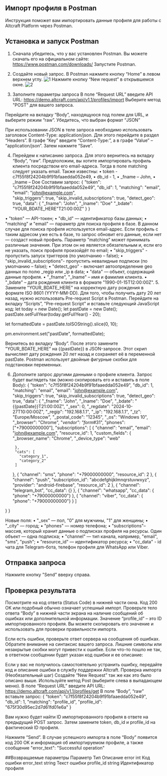 ## Импорт профиля в Postman
Инструкция поможет вам импортировать данные профиля для работы с Altcraft Platform через Postman. 

## Установка и запуск Postman
1. Сначала убедитесь, что у вас установлен Postman. Вы можете скачать его на официальном сайте: https://www.postman.com/downloads/
Запустите Postman.
2. Создайте новый запрос. В Postman нажмите кнопку “Home” в левом верхнем углу.
 ![1](https://github.com/user-attachments/assets/acfcd14e-47b4-4134-9dc9-8d23aada030a)
Нажмите кнопку “New request” в открывшемся окне.
![2](https://github.com/user-attachments/assets/59be985d-23bf-4829-b3cf-e08609ef4e42)

 
4. Заполните параметры запроса
В поле “Request URL” введите API URL: https://demo.altcraft.com/api/v1.1/profiles/import
Выберите метод "POST" для вашего запроса.
 
Перейдите на вкладку “Body”, находящуюся под полем для URL, и выберите режим “raw”. Убедитесь, что выбран формат “JSON”


 
 


При использовании JSON в теле запроса необходимо использовать заголовок Content-Type: application/json.
Для этого перейдите в раздел “Headers”. В графе “Key” введите “Content-Type:”, а в графе “Value” – “application/json”. Затем нажмите “Save”.
 
4. Перейдем к написанию запроса. 
Для этого вернитесь на вкладку “Body”, “raw”. Предположим, вы хотите импортировать профиль клиента посредством его email-адреса. Тогда в поле matching следует указать email. Также известны:
•	token - c7f55f8f24204b9f91bfaaedda052e49,
•	db_id - 1, 
•	_fname – John,
•	_Iname – Doe
Составим запрос:
{
  "token": "c7f55f8f24204b9f91bfaaedda052e49",
  "db_id": 1,
  "matching": "email",
  "email": "john@example.com",  
  "skip_triggers": true,
  "skip_invalid_subscriptions": true,
  "detect_geo": true,
  "data": {
    "_fname": "John",
    "_lname": "Doe"
    "_bdate": "YOUR_BDATE_HERE"T21:00:00Z"
}
}
 
•	"token" — API-токен;
•	"db_id" — идентификатор базы данных;
•	"matching" и "email" — параметр для поиска профиля в базе. В данном случае для поиска профиля используется email-адрес. Если профиль с таким адресом уже есть в базе, то запрос обновит его данные, если нет — создаст новый профиль. Параметр "matching" может принимать различные значения. При этом он не является обязательным и, если его не указать, поиск профиля произойдёт по email;
•	"skip_triggers" - пропустить запуск триггеров
(по умолчанию – false);
•	"skip_invalid_subscriptions"- пропустить невалидные подписки
(по умолчанию – false);
•	"detect_geo" - включает автоопределение geo данных по полю _regip или _ip в data;
•	"data" — объект, содержащий данные профиля. 
•	"_fname", "_lname" – имя и фамилия клиента.
•	"_bdate" – дата рождения клиента в формате "1990-01-15T12:00:00Z".
5. Замените "YOUR_BDATE_HERE" на корректную дату рождения в формате ISO 8601 (YYYY-MM-DD). Для того, чтобы получить дату 20 лет назад, нужно использовать Pre-request Script в Postman. Перейдите на вкладку “Scripts”, "Pre-request Script" и вставьте следующий JavaScript код:
let today = new Date();
let pastDate = new Date();
pastDate.setFullYear(today.getFullYear() - 20);

let formattedDate = pastDate.toISOString().slice(0, 10);

pm.environment.set("pastDate", formattedDate);

 
Вернитесь во вкладку “Body”. После этого замените "YOUR_BDATE_HERE" на {{pastDate}} в JSON-запросе. Этот скрип вычисляет дату рождения 20 лет назад и сохраняет её в переменной pastDate. Postman использует двойные фигурные скобки для подстановки переменных.
 
6. Дополните запрос другими данными о профиле клиента.
Запрос будет выглядеть так (можно скопировать его и вставить в поле Body):
{
  "token": "c7f55f8f24204b9f91bfaaedda052e49",
  "db_id": 1,
  "matching": "email",
  "email": "john@example.com",  
  "skip_triggers": true,
  "skip_invalid_subscriptions": true,
  "detect_geo": true,
  "data": {
    "_fname": "John",
    "_lname": "Doe",
    "_bdate": "{{pastDate}}T21:00:00Z", 
    "_sex": 0,
    "_regdate": "2024-10-27T10:00:00Z",
    "_regip": "192.168.1.1",
    "_ip": "192.168.1.1",
    "_tz": "Europe/Moscow",
    "_postal_code": "12345",
    "_os": "Windows 10",
    "_browser": "Chrome",
    "_vendor": "form_#31",
    "phones": ["+79000000000"],
    "subscriptions": [
      {
        "channel": "email",
        "email": "john@example.com",
        "resource_id": 1,
        "custom_fields": {
          "_browser_name": "Chrome",
          "_device_type": "web"

        },
        "cats": [
          "category_1",
          "category_2"
        ]
      },
      {
        "channel": "sms",
        "phone": "+79000000000",
        "resource_id": 2
      },
      {
        "channel": "push",
        "subscription_id": "abcdefghijklmnqrstuvwxyz",
        "provider": "android-firebase",
        "resource_id": 2
      },
      {
        "channel": "telegram_bot",
        "cc_data": {} 
      },
      {
        "channel": "whatsapp",
        "cc_data": {
            "phone": "+79000000000"} 
      },
      {
        "channel": "viber",
        "cc_data": {
            "phone": "+79000000000"} 
      }
    ]

  }
}

Новые поля:
•	"_sex" — пол, "0" для мужчины, "1" для женщины;
•	"_city" — город;
•	"phones" — номер телефона; 
•	"subscriptions"– массив, который хранит данные о подписках профиля на ресурсы. Один объект — одна подписка;
•	"channel" — тип канала, например, "email", "sms", "push";
•	"resource_id" — идентификатор ресурса;
•	"cc_data" - id чата для Telegram-бота, телефон профиля для WhatsApp или Viber.
## Отправка запроса
Нажмите кнопку "Send" вверху справа.
 
## Проверка результата
Посмотрите на код ответа (Status Code) в нижней части окна. Код 200 OK или подобный обычно означает успешный импорт. 
Проверьте тело ответа “Body” в нижней части экрана на наличие сообщений об ошибках или дополнительной информации. Значение “profile_id” –  это ID импортированного профиля. Вы можете скопировать его значение и использовать для проверки правильности импорта.
 
Если есть ошибки, проверьте ответ сервера на сообщения об ошибках. Обратите внимание на синтаксис вашего запроса. Лишние символы или незакрытые скобки могут привести к ошибке.
Если что-то пошло не так, в ответном сообщении будет указан код ошибки и ее описание:
 
Если у вас не получилось самостоятельно устранить ошибку, передайте код и описание ошибки в службу поддержки Altcraft.
Проверка импорта (Необязательный шаг)
Создайте “New Request” так же как это было описано выше. Используйте метод Post (выберите слева в выпадающем меню). 
В поле “Request URL” введите API URL: https://demo.altcraft.com/api/v1.1/profiles/get
В поле “Body”, “raw” вставьте запрос:
{
    "token": "c7f55f8f24204b9f91bfaaedda052e49",
    "db_id": 1,
    "matching": "profile_id",
    "profile_id": "675f30d95ec2d7d61fd01e6a"
}

Вам нужно будет найти ID импортированного профиля в ответе на предыдущий POST запрос. Затем замените token, db_id и profile_id на фактический ID профиля.
 
Нажмите “Send”. В случае успешного импорта в поле “Body” появится код 200 OK и информация об импортируемом профиле, а также сообщение "error_text": "Successful operation"

 
 

##Возвращаемые параметры
Параметр	Тип	Описание
error	int	Код ошибки
error_text	string	Текст ошибки
profile_id	string	Идентификатор профиля




